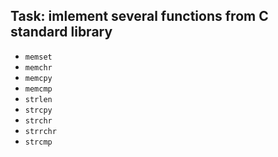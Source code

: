 ## Task: imlement several functions from C standard library

+ `memset`
+ `memchr`
+ `memcpy`
+ `memcmp`
+ `strlen`
+ `strcpy`
+ `strchr`
+ `strrchr`
+ `strcmp`